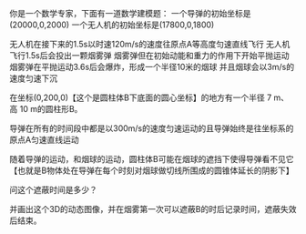 你是一个数学专家，下面有一道数学建模题：
一个导弹的初始坐标是(20000,0,2000)
一个无人机的初始坐标是(17800,0,1800)

无人机在接下来的1.5s以时速120m/s的速度往原点A等高度匀速直线飞行
无人机飞行1.5s后会投出一颗烟雾弹
烟雾弹但在初始动能和重力的作用下开始平抛运动
烟雾弹在平抛运动3.6s后会爆炸，形成一个半径10米的烟球
并且烟球会以3m/s的速度匀速下沉

在坐标(0,200,0)【这个是圆柱体B下底面的圆心坐标】的地方有一个半径 7 m、 高 10 m的圆柱形B。

导弹在所有的时间段中都是以300m/s的速度匀速运动的且导弹始终是往坐标系的原点A匀速直线运动

随着导弹的运动，和烟球的运动，圆柱体B可能在烟球的遮挡下使得导弹看不见它
【也就是B物体处在导弹在每个时刻对烟球做切线所围成的圆锥体延长的阴影下】

问这个遮蔽时间是多少？

并画出这个3D的动态图像，并在烟雾第一次可以遮蔽B的时后记录时间，遮蔽失效后结束。